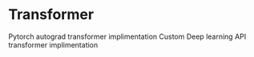 # Transformer
Pytorch autograd transformer implimentation
Custom Deep learning API transformer implimentation
